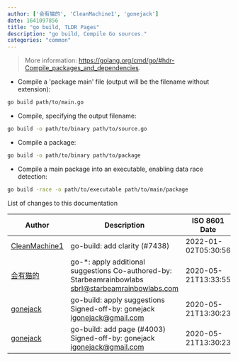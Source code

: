 ```yaml
---
author: ['会有猫的', 'CleanMachine1', 'gonejack']
date: 1641097856
title: "go build, TLDR Pages"
description: "go build, Compile Go sources."
categories: "common"
---
```

> More information: <https://golang.org/cmd/go/#hdr-Compile_packages_and_dependencies>.

- Compile a 'package main' file (output will be the filename without extension):

```bash
go build path/to/main.go
```

- Compile, specifying the output filename:

```bash
go build -o path/to/binary path/to/source.go
```

- Compile a package:

```bash
go build -o path/to/binary path/to/package
```

- Compile a main package into an executable, enabling data race detection:

```bash
go build -race -o path/to/executable path/to/main/package
```
List of changes to this documentation


Author | Description | ISO 8601 Date | GitHub link
------|-----|-----|-----
[CleanMachine1](mailto:78213164+CleanMachine1@users.noreply.github.com) | go-build: add clarity (#7438) | 2022-01-02T05:30:56 | [c13a79e2d98d](https://github.com/tldr-pages/tldr/commit/c13a79e2d98dde12d41beb27c6cc69c84b6e57f6)
[会有猫的](mailto:igonejack@gmail.com) | go-*: apply additional suggestions Co-authored-by: Starbeamrainbowlabs <sbrl@starbeamrainbowlabs.com> | 2020-05-21T13:33:55 | [4cac843cae95](https://github.com/tldr-pages/tldr/commit/4cac843cae95c7a2aa382595fa4f0837724468bc)
[gonejack](mailto:igonejack@gmail.com) | go-build: apply suggestions Signed-off-by: gonejack <igonejack@gmail.com> | 2020-05-21T13:30:23 | [ae117a5437cd](https://github.com/tldr-pages/tldr/commit/ae117a5437cdf3ac3563ff4801566f9ed284aae3)
[gonejack](mailto:igonejack@gmail.com) | go-build: add page (#4003) Signed-off-by: gonejack <igonejack@gmail.com> | 2020-05-21T13:30:23 | [799b2d39ed2c](https://github.com/tldr-pages/tldr/commit/799b2d39ed2c33864072fbb46381352cc5612773)

